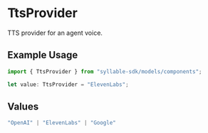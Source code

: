 # TtsProvider

TTS provider for an agent voice.

## Example Usage

```typescript
import { TtsProvider } from "syllable-sdk/models/components";

let value: TtsProvider = "ElevenLabs";
```

## Values

```typescript
"OpenAI" | "ElevenLabs" | "Google"
```